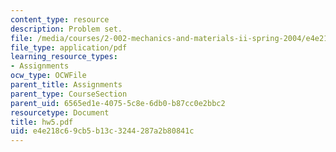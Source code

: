```yaml
---
content_type: resource
description: Problem set.
file: /media/courses/2-002-mechanics-and-materials-ii-spring-2004/e4e218c69cb5b13c3244287a2b80841c_hw5.pdf
file_type: application/pdf
learning_resource_types:
- Assignments
ocw_type: OCWFile
parent_title: Assignments
parent_type: CourseSection
parent_uid: 6565ed1e-4075-5c8e-6db0-b87cc0e2bbc2
resourcetype: Document
title: hw5.pdf
uid: e4e218c6-9cb5-b13c-3244-287a2b80841c
---
```

